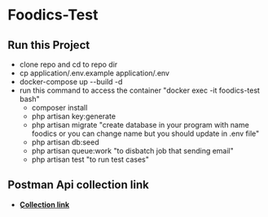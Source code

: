 # Foodics-Test

## Run this Project

- clone repo and cd to repo dir
- cp application/.env.example application/.env
- docker-compose up --build -d
- run this command to access the container "docker exec -it foodics-test bash"
  - composer install
  - php artisan key:generate
  - php artisan migrate      "create database in your program with name foodics or you can change name but you should update in .env file"
  - php artisan db:seed
  - php artisan queue:work "to disbatch job that sending email"
  - php artisan test "to run test cases"


## Postman Api collection link 

- **[ِCollection link ](https://www.postman.com/she3bo/workspace/foodics/collection/7931402-edd7fa8d-ba31-4516-af63-9ca4a8e2d4ae?action=share&creator=7931402)**

